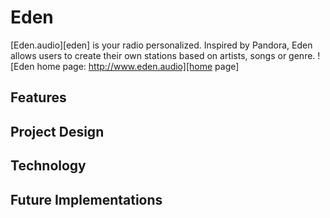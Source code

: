 # Eden
[Eden.audio][eden] is your radio personalized. Inspired by Pandora,
Eden allows users to create their own stations based on artists, songs
or genre.
![Eden home page: http://www.eden.audio][home page]

## Features

## Project Design

## Technology

## Future Implementations
